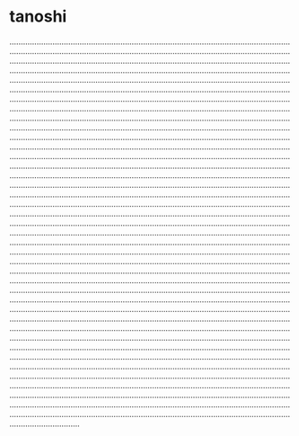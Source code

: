 # tanoshi

...............................................................................................................................................................................................................................................................................................................................................................................................................................................................................................................................................................................................................................................................................................................................................................................................................................................................................................................................................................................................................................................................................................................................................................................................................................................................................................................................................................................................................................................................................................................................................................................................................................................................................................................................................................................................................................................................................................................................................................................................................................................................................................................................................................................................................................................................................................................................................................................................................................................................................................................................................................................................................................................................................................................................................................................................................................................................................................................................................................................................................................................................................................................................................................................................................................................................................................................................................................................................................................................................................................................................................................................................................................................................................................................................................................................................................................................................................................................................................................................................................................................................................................................................................................................................................................................................................................................................................................................................................................................................................................................................................................................................................................................................................................................................................................................................................................................................................................................................................................................................................................................................................................................................................................................................